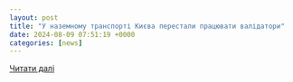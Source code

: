 ```yaml
---
layout: post
title: "У наземному транспорті Києва перестали працювати валідатори"
date: 2024-08-09 07:51:19 +0000
categories: [news]
---
```


[Читати далі](https://www.nta.ua/u-kyyevi-masovyj-zbij-i-problemy-z-oplatoyu-proyizdu-u-gromadskomu-transporti-shho-stalosya/)
